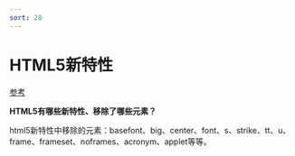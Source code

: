 ```yaml
---
sort: 28
---
```

# HTML5新特性

[参考](https://www.cnblogs.com/vicky1018/p/7705223.html#:~:text=HTML5%E7%9A%84%E5%8D%81%E5%A4%A7%E6%96%B0%E7%89%B9%E6%80%A7.%20%E4%B8%BA%E4%BA%86%E6%9B%B4%E5%A5%BD%E5%9C%B0%E5%A4%84%E7%90%86%E4%BB%8A%E5%A4%A9%E7%9A%84%E4%BA%92%E8%81%94%E7%BD%91%E5%BA%94%E7%94%A8%EF%BC%8CHTML5%E6%B7%BB%E5%8A%A0%E4%BA%86%E5%BE%88%E5%A4%9A%E6%96%B0%E5%85%83%E7%B4%A0%E5%8F%8A%E5%8A%9F%E8%83%BD%EF%BC%8C%E6%AF%94%E5%A6%82%3A%20%E5%9B%BE%E5%BD%A2%E7%9A%84%E7%BB%98%E5%88%B6%EF%BC%8C%E5%A4%9A%E5%AA%92%E4%BD%93%E5%86%85%E5%AE%B9%EF%BC%8C%E6%9B%B4%E5%A5%BD%E7%9A%84%E9%A1%B5%E9%9D%A2%E7%BB%93%E6%9E%84%EF%BC%8C%E6%9B%B4%E5%A5%BD%E7%9A%84%E5%BD%A2%E5%BC%8F%20%E5%A4%84%E7%90%86%EF%BC%8C%E5%92%8C%E5%87%A0%E4%B8%AAapi%E6%8B%96%E6%94%BE%E5%85%83%E7%B4%A0%EF%BC%8C%E5%AE%9A%E4%BD%8D%EF%BC%8C%E5%8C%85%E6%8B%AC%E7%BD%91%E9%A1%B5%20%E5%BA%94%E7%94%A8%E7%A8%8B%E5%BA%8F%E7%BC%93%E5%AD%98%EF%BC%8C%E5%AD%98%E5%82%A8%EF%BC%8C%E7%BD%91%E7%BB%9C%E5%B7%A5%E4%BD%9C%E8%80%85%EF%BC%8C%E7%AD%89.,HTML5%20%E6%8B%A5%E6%9C%89%E5%A4%9A%E4%B8%AA%E6%96%B0%E7%9A%84%E8%A1%A8%E5%8D%95%20Input%20%E8%BE%93%E5%85%A5%E7%B1%BB%E5%9E%8B%E3%80%82.%20%E8%BF%99%E4%BA%9B%E6%96%B0%E7%89%B9%E6%80%A7%E6%8F%90%E4%BE%9B%E4%BA%86%E6%9B%B4%E5%A5%BD%E7%9A%84%E8%BE%93%E5%85%A5%E6%8E%A7%E5%88%B6%E5%92%8C%E9%AA%8C%E8%AF%81%E3%80%82.%20%E6%A0%87%E7%AD%BE%E8%A7%84%E5%AE%9A%E7%94%A8%E4%BA%8E%E8%A1%A8%E5%8D%95%E7%9A%84%E5%AF%86%E9%92%A5%E5%AF%B9%E7%94%9F%E6%88%90%E5%99%A8%E5%AD%97%E6%AE%B5%E3%80%82.)

**HTML5有哪些新特性、移除了哪些元素？**

html5新特性中移除的元素：basefont、big、center、font、s、strike、tt、u、frame、frameset、noframes、acronym、applet等等。